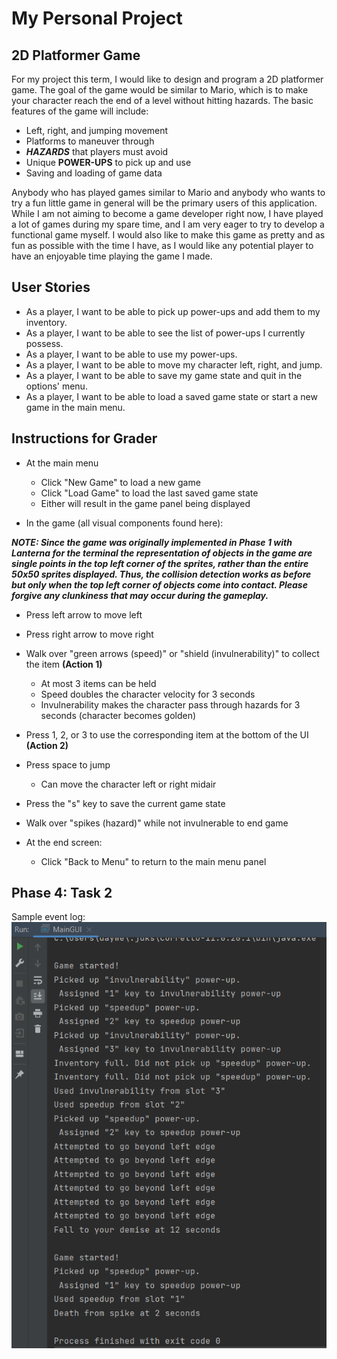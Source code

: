 # My Personal Project

## 2D Platformer Game

For my project this term, I would like to design and program a 2D platformer game.
The goal of the game would be similar to Mario, which is to make your character reach
the end of a level without hitting hazards.
The basic features of the game will include:

- Left, right, and jumping movement
- Platforms to maneuver through
- ***HAZARDS*** that players must avoid
- Unique **POWER-UPS** to pick up and use
- Saving and loading of game data

Anybody who has played games similar to Mario and anybody who wants to try a fun little 
game in general will be the primary users of this application. While I am not aiming to become
a game developer right now, I have played a lot of games during my spare time,
and I am very eager to try to develop a functional game myself. I would also like 
to make this game as pretty and as fun as possible with the time I have, as I would
like any potential player to have an enjoyable time playing the game I made.

## User Stories

- As a player, I want to be able to pick up power-ups and add them to my inventory.
- As a player, I want to be able to see the list of power-ups I currently possess.
- As a player, I want to be able to use my power-ups.
- As a player, I want to be able to move my character left, right, and jump.
- As a player, I want to be able to save my game state and quit in the options' menu.
- As a player, I want to be able to load a saved game state or start a new game in the main menu.

## Instructions for Grader

- At the main menu
  - Click "New Game" to load a new game
  - Click "Load Game" to load the last saved game state
  - Either will result in the game panel being displayed


- In the game (all visual components found here):

***NOTE: Since the game was originally implemented in Phase 1 with Lanterna for the terminal
the representation of objects in the game are single points in the **top left corner** of the sprites, 
rather than the entire 50x50 sprites displayed. Thus, the collision detection works as before
but only when the **top left corner** of objects come into contact. Please forgive any clunkiness
that may occur during the gameplay.***

  - Press left arrow to move left
  - Press right arrow to move right
  - Walk over "green arrows (speed)" or "shield (invulnerability)" to collect the item **(Action 1)**
    - At most 3 items can be held
    - Speed doubles the character velocity for 3 seconds
    - Invulnerability makes the character pass through hazards for 3 seconds (character becomes golden)
  - Press 1, 2, or 3 to use the corresponding item at the bottom of the UI **(Action 2)**
  - Press space to jump
    - Can move the character left or right midair
  - Press the "s" key to save the current game state 
  - Walk over "spikes (hazard)" while not invulnerable to end game


- At the end screen:
  - Click "Back to Menu" to return to the main menu panel

## Phase 4: Task 2

Sample event log:
![sample events.png](data%2Fsample%20events.png)